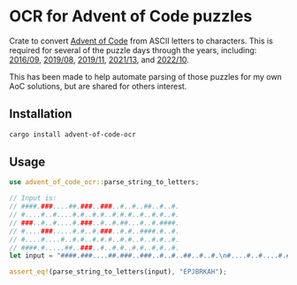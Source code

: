 # OCR for Advent of Code puzzles

Crate to convert [Advent of Code](https://adventofcode.com) from ASCII letters to characters.
This is required for several of the puzzle days through the years, including: [2016/09](https://adventofcode.com/2016/day/9), [2019/08](https://adventofcode.com/2019/day/9), [2019/11](https://adventofcode.com/2019/day/11), [2021/13](https://adventofcode.com/2021/day/13), and [2022/10](https://adventofcode.com/2022/day/10).

This has been made to help automate parsing of those puzzles for my own AoC solutions, but are shared for others interest.

## Installation

```sh
cargo install advent-of-code-ocr
```

## Usage

```rust
use advent_of_code_ocr::parse_string_to_letters;

// Input is:
// ####.###....##.###..###..#..#..##..#..#.
// #....#..#....#.#..#.#..#.#.#..#..#.#..#.
// ###..#..#....#.###..#..#.##...#..#.####.
// #....###.....#.#..#.###..#.#..####.#..#.
// #....#....#..#.#..#.#.#..#.#..#..#.#..#.
// ####.#.....##..###..#..#.#..#.#..#.#..#.
let input = "####.###....##.###..###..#..#..##..#..#.\n#....#..#....#.#..#.#..#.#.#..#..#.#..#.\n###..#..#....#.###..#..#.##...#..#.####.\n#....###.....#.#..#.###..#.#..####.#..#.\n#....#....#..#.#..#.#.#..#.#..#..#.#..#.\n####.#.....##..###..#..#.#..#.#..#.#..#.";

assert_eq!(parse_string_to_letters(input), "EPJBRKAH");
```